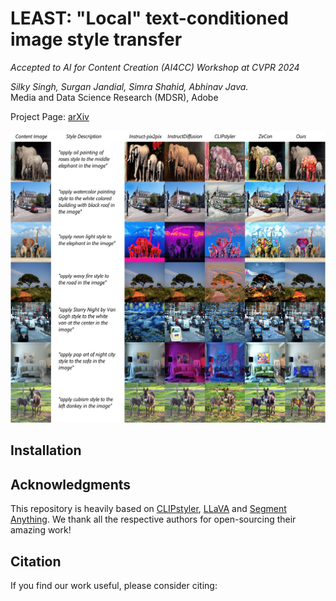 # LEAST: "Local" text-conditioned image style transfer


*Accepted to AI for Content Creation (AI4CC) Workshop at CVPR 2024*

*Silky Singh, Surgan Jandial, Simra Shahid, Abhinav Java.*  
Media and Data Science Research (MDSR), Adobe


Project Page: [arXiv]()


![local style transfer teaser](assets/main_qual_results.png)


## Installation






## Acknowledgments


This repository is heavily based on [CLIPstyler](https://github.com/cyclomon/CLIPstyler), [LLaVA](https://github.com/haotian-liu/LLaVA) and [Segment Anything](https://github.com/facebookresearch/segment-anything). We thank all the respective authors for open-sourcing their amazing work!



## Citation


If you find our work useful, please consider citing:






